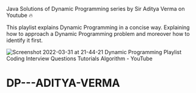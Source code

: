 
Java Solutions of Dynamic Programming series by Sir Aditya Verma on Youtube 🔥

This playlist explains Dynamic Programming in a concise way. Explaining how to approach a Dynamic Programming problem and moreover how to identify it first.

![Screenshot 2022-03-31 at 21-44-21 Dynamic Programming Playlist Coding Interview Questions Tutorials Algorithm - YouTube](https://user-images.githubusercontent.com/85099922/161101840-e13ee23e-8b83-42b9-a995-5ae9f8744b7c.png)
# DP---ADITYA-VERMA
